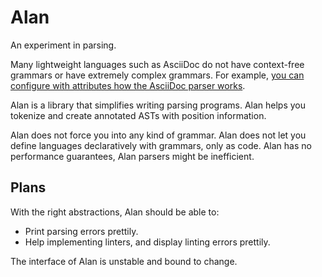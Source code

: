 # Alan

An experiment in parsing.

Many lightweight languages such as AsciiDoc do not have context-free grammars or have extremely complex grammars.
For example, [you can configure with attributes how the AsciiDoc parser works](https://docs.asciidoctor.org/asciidoc/latest/subs/apply-subs-to-blocks/).

Alan is a library that simplifies writing parsing programs.
Alan helps you tokenize and create annotated ASTs with position information.

Alan does not force you into any kind of grammar.
Alan does not let you define languages declaratively with grammars, only as code.
Alan has no performance guarantees, Alan parsers might be inefficient.

## Plans

With the right abstractions, Alan should be able to:

* Print parsing errors prettily.
* Help implementing linters, and display linting errors prettily.

The interface of Alan is unstable and bound to change.
